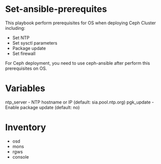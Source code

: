Set-ansible-prerequites
=======================

This playbook perform prerequisites for OS when deploying Ceph Cluster including:
- Set NTP 
- Set sysctl parameters
- Package update
- Set firewall

For Ceph deployment, you need to use ceph-ansible after perform this prerequisites on OS. 

Variables
=========

ntp_server - NTP hostname or IP (default: sia.pool.ntp.org)
pgk_update - Enable package update (default: no)

Inventory
=========

- osd
- mons
- rgws
- console

